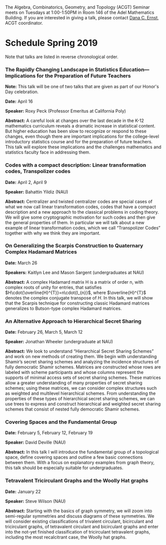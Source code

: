 The Algebra, Combinatorics, Geometry, and Topology (ACGT) Seminar meets on Tuesdays at 1:00-1:50PM in Room 146 of the Adel Mathematics Building. If you are interested in giving a talk, please contact [Dana C. Ernst](http://danaernst.com), ACGT coordinator.

# Schedule Spring 2019 #

Note that talks are listed in reverse chronological order.

### The Rapidly Changing Landscape in Statistics Education—Implications for the Preparation of Future Teachers

**Note:** This talk will be one of two talks that are given as part of our Honor's Day celebration.

**Date:** April 16

**Speaker:** Roxy Peck (Professor Emeritus at California Poly)

**Abstract:** A careful look at changes over the last decade in the K-12 mathematics curriculum reveals a dramatic increase in statistical content. But higher education has been slow to recognize or respond to these changes, even though there are important implications for the college-level introductory statistics course and for the preparation of future teachers. This talk will explore these implications and the challenges mathematics and statistics faculty face in addressing them.

### Codes with a compact description: Linear transformation codes, Transpolizer codes

**Date:** April 2, April 9

**Speaker:** Bahattin Yildiz (NAU)

**Abstract:** Centralizer and twisted centralizer codes are special cases of what we now call linear transformation codes, codes that have a compact description and a new approach to the classical problems in coding theory. We will give some cryptographic motivation for such codes and then give the general properties of them. In particular we will talk about a new example of linear transformation codes, which we call “Transpolizer Codes” together with why we think they are important.

### On Generalizing the Scarpis Construction to Quaternary Complex Hadamard Matrices

**Date:** March 26

**Speakers:** Kaitlyn Lee and Mason Sargent (undergraduates at NAU)

**Abstract:** A complex Hadamard matrix H is a matrix of order n, with complex roots of unity for entries, that satisfies $H\cdot{\overline{H}^{T}}=n\cdot{I_{n}}$, where $\overline{H}^{T}$ denotes the complex conjugate transpose of $H$. In this talk, we will show that the Scarpis technique for constructing classic Hadamard matrices generalizes to Butson-type complex Hadamard matrices.

### An Alternative Approach to Hierarchical Secret Sharing

**Date:** February 26, March 5, March 12

**Speaker:** Jonathan Wheeler (undergraduate at NAU)

**Abstract:** We look to understand “Hierarchical Secret Sharing Schemes” and work on new methods of creating them. We begin with understanding Shamir’s secret sharing schemes and analyzing the incidence structures of fully democratic Shamir schemes. Matrices are constructed whose rows are labeled with scheme participants and whose columns represent the supports of minimal access sets of secret sharing schemes. These matrices allow a greater understanding of many properties of secret sharing schemes; using these matrices, we can consider complex structures such as weighted and multilevel hierarchical schemes. From understanding the properties of these types of hierarchical secret sharing schemes, we can use trees to express and construct hierarchical and weighted secret sharing schemes that consist of nested fully democratic Shamir schemes.

### Covering Spaces and the Fundamental Group

**Date:** February 5, February 12, February 19

**Speaker:** David Deville (NAU)

**Abstract:** In this talk I will introduce the fundamental group of a topological space, define covering spaces and outline a few basic connections between them. With a focus on explanatory examples from graph theory, this talk should be especially suitable for undergraduates.

### Tetravalent Tricirculant Graphs and the Woolly Hat graphs

**Date:** January 22

**Speaker:** Steve Wilson (NAU)

**Abstract:** Starting with the basics of graph symmetry, we will zoom into semi-regular symmetries and discuss diagrams of these symmetries.   We will consider existing classifications of trivalent circulant, bicirculant and tricirculant graphs, of tetravalent  circulant and bicirculant graphs and enter into the not-yet finished classification of tricirculant tetravalent graphs, including the most recalcitrant case, the Woolly hat graphs.
